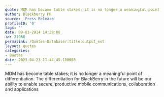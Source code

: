 ```yaml
---
quote: MDM has become table stakes; it is no longer a meaningful point of differentiation. The differentiation for BlackBerry in the future will be our ability to enable secure, productive mobile communications, collaboration and applications.
author: Blackberry PR
source: 'Press Release'
profileID: '0'
tags: ''
date: 09-03-2014 14:29:08
id: 21060
permalink: /Quotes-Database/:title:output_ext
layout: quotes
categories:
- Quotes
date: 2023-04-23 11:44:45.180083
---
```

MDM has become table stakes; it is no longer a meaningful point of differentiation. The differentiation for BlackBerry in the future will be our ability to enable secure, productive mobile communications, collaboration and applications